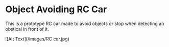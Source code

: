 # Object Avoiding RC Car

This is a prototype RC car made to avoid objects or stop when detecting an obstical in front of it.

![Alt Text](/images/RC car.jpg)
